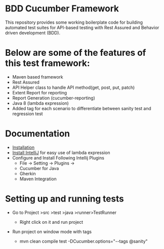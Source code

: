 # BDD Cucumber Framework

This repository provides some working boilerplate code for building automated test suites for API-based testing with Rest Assured and Behavior driven development (BDD). 

# Below are some of the features of this test framework:

* Maven based framework
* Rest Assured
* API Helper class to handle API method(get, post, put, patch)
* Extent Report for reporting
* Report Generation (cucumber-reporting)
* Java 8 (lambda expression)
* Added tag for each scenario to differentiate between sanity test and regression test 

# Documentation

* [Installation](https://github.com/selenium-cucumber/selenium-cucumber-java/blob/master/doc/installation.md)
* [Install IntelliJ](https://www.jetbrains.com/idea/download/#section=linux) for easy use of lambda expression
* Configure and Install Following Intellij Plugins
	* File -> Setting -> Plugins ->
	* Cucumber for Java 
	* Gherkin 
	* Maven Integration 

# Setting up and running tests

* Go to Project >src >test >java >runner>TestRunner
	* Right click on it and run project
	
* Run project on window mode with tags
	* mvn clean compile test -DCucumber.options="--tags @sanity"


	